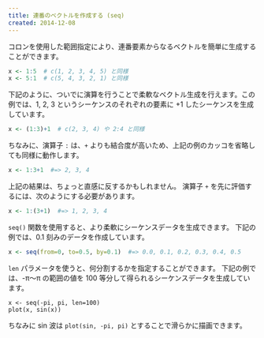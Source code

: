 ```yaml
---
title: 連番のベクトルを作成する (seq)
created: 2014-12-08
---
```


コロンを使用した範囲指定により、連番要素からなるベクトルを簡単に生成することができます。

```r
x <- 1:5  # c(1, 2, 3, 4, 5) と同様
x <- 5:1  # c(5, 4, 3, 2, 1) と同様
```

下記のように、ついでに演算を行うことで柔軟なベクトル生成を行えます。この例では、1, 2, 3 というシーケンスのそれぞれの要素に +1 したシーケンスを生成しています。

```r
x <- (1:3)+1  # c(2, 3, 4) や 2:4 と同様
```

ちなみに、演算子 `:` は、`+` よりも結合度が高いため、上記の例のカッコを省略しても同様に動作します。

```r
x <- 1:3+1  #=> 2, 3, 4
```

上記の結果は、ちょっと直感に反するかもしれません。
演算子 `+` を先に評価するには、次のようにする必要があります。

```r
x <- 1:(3+1)  #=> 1, 2, 3, 4
```

`seq()` 関数を使用すると、より柔軟にシーケンスデータを生成できます。
下記の例では、0.1 刻みのデータを作成しています。

```r
x <- seq(from=0, to=0.5, by=0.1)  #=> 0.0, 0.1, 0.2, 0.3, 0.4, 0.5
```

`len` パラメータを使うと、何分割するかを指定することができます。
下記の例では、-π～π の範囲の値を 100 等分して得られるシーケンスデータを生成しています。

```
x <- seq(-pi, pi, len=100)
plot(x, sin(x))
```

ちなみに sin 波は `plot(sin, -pi, pi)` とすることで滑らかに描画できます。

